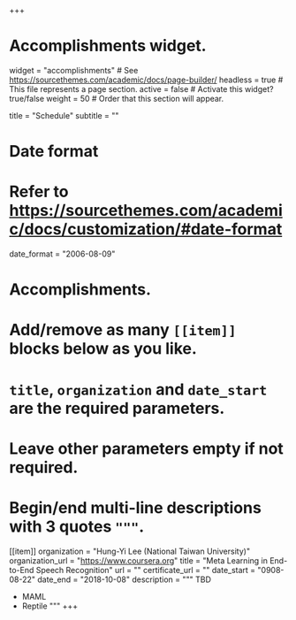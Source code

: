 +++
# Accomplishments widget.
widget = "accomplishments"  # See https://sourcethemes.com/academic/docs/page-builder/
headless = true  # This file represents a page section.
active = false # Activate this widget? true/false
weight = 50  # Order that this section will appear.

title = "Schedule"
subtitle = ""

# Date format
#   Refer to https://sourcethemes.com/academic/docs/customization/#date-format
date_format = "2006-08-09"

# Accomplishments.
#   Add/remove as many `[[item]]` blocks below as you like.
#   `title`, `organization` and `date_start` are the required parameters.
#   Leave other parameters empty if not required.
#   Begin/end multi-line descriptions with 3 quotes `"""`.

[[item]]
  organization = "Hung-Yi Lee (National Taiwan University)"
  organization_url = "https://www.coursera.org"
  title = "Meta Learning in End-to-End Speech Recognition"
  url = ""
  certificate_url = ""
  date_start = "0908-08-22"
  date_end = "2018-10-08"
  description = """
  TBD

  * MAML
  * Reptile
  """
+++
